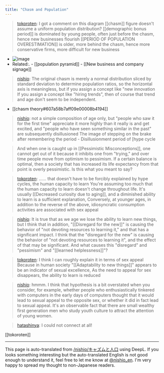 ```yaml
---
title: "Chasm and Population"
---
```


> [tokoroten](https://twitter.com/tokoroten/status/1419039949685362691): I got a comment on this diagram
>  [[chasm]] figure doesn't assume a uniform population distribution?
>  [[demographic bonus period]] is dominated by young people, often just before the chasm, hence new businesses flourish
>  [[PERIOD OF POPULATION OVERESTIMATION]] is older, more behind the chasm, hence more conservative firms, more difficult for new business
- ![image](https://gyazo.com/06eedd6b8cf774c758554d41018f6d71/thumb/1000)
- Related:.
        - [[population pyramid]]
        - [[New business and company signage]]

> [nishio](https://twitter.com/nishio/status/1419139696760745990): The original chasm is merely a normal distribution sliced by standard deviation to determine population ratios, so the horizontal axis is meaningless, but if you assign a concept like "new innovation If you assign a concept like "hiring trends", then of course that trend and age don't seem to be independent.
- [[chasm theory#607a58b7aff09e00008b4194]]

> [nishio](https://twitter.com/nishio/status/1419145595906707459): not a simple composition of age only, but "people who saw it for the first time" appreciate it more highly than it really is and get excited, and "people who have seen something similar in the past" are subsequently disillusioned The image of stepping on the brake after remembering the period
    - Disillusionment period of [hype cycle

> And when one is caught up in [[Pessimistic Misconceptions]], one cannot get out of it because it inhibits one from "trying," and over time people move from optimism to pessimism.
> If a certain balance is optimal, then a society that has increased its life expectancy from that point is overly pessimistic. Is this what you meant to say?

> [tokoroten](https://twitter.com/tokoroten/status/1419159672477536256): ...... that doesn't have to be forcibly explained by hype cycles, the human capacity to learn You're assuming too much that the human capacity to learn doesn't change throughout life.
> It's usually [[Decreased curiosity due to aging]], and a diminished ability to learn is a sufficient explanation,
>  Conversely, at younger ages, in addition to the reverse of the above, idiosyncratic consumption activities are associated with sex appeal

> [nishio](https://twitter.com/nishio/status/1419167804121518087): It is true that as we age we lose the ability to learn new things, but I think that in addition, "[[Disregard for the new]]" is causing the behavior of "not devoting resources to learning it," and that has a significant impact. I think that the "disregard for the new" is causing the behavior of "not devoting resources to learning it", and the effect of that may be significant. And what causes this "disregard" and "pessimism" and "[[learned helplessness]]"?

> [tokoroten](https://twitter.com/tokoroten/status/1419170605971034114): I think I can roughly explain it in terms of sex appeal
> Because in human society "[[Adaptability to new things]]" appears to be an indicator of sexual excellence,
> As the need to appeal for sex disappears, the ability to learn is reduced

> [nishio](https://twitter.com/nishio/status/1419173693469589506): hmmm. I think that hypothesis is a bit overstated when you consider, for example, whether people who enthusiastically tinkered with computers in the early days of computers thought that it would lead to sexual appeal to the opposite sex, or whether it did in fact lead to sexual appeal.
> It's an observable fact that there are small wealthy first generation men who study youth culture to attract the attention of young women.

> [hatashinya](https://twitter.com/hatashinya/status/1419178591514816516): I could not connect at all!

[[tokoroten]]

---
This page is auto-translated from [/nishio/キャズムと人口](https://scrapbox.io/nishio/キャズムと人口) using DeepL. If you looks something interesting but the auto-translated English is not good enough to understand it, feel free to let me know at [@nishio_en](https://twitter.com/nishio_en). I'm very happy to spread my thought to non-Japanese readers.